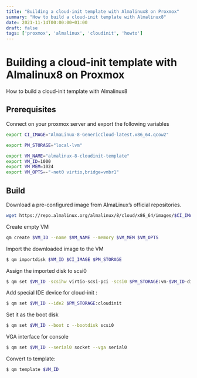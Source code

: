 ```yaml
---
title: "Building a cloud-init template with Almalinux8 on Proxmox"
summary: "How to build a cloud-init template with Almalinux8"
date: 2021-11-14T00:00:00+01:00
draft: false
tags: ['proxmox', 'almalinux', 'cloudinit', 'howto']
---
```


# Building a cloud-init template with Almalinux8 on Proxmox

How to build a cloud-init template with Almalinux8

## Prerequisites

Connect on your proxmox server and export the following variables

```bash
export CI_IMAGE="AlmaLinux-8-GenericCloud-latest.x86_64.qcow2"

export PM_STORAGE="local-lvm"

export VM_NAME="almalinux-8-cloudinit-template"
export VM_ID=1000
export VM_MEM=1024
export VM_OPTS=-"-net0 virtio,bridge=vmbr1"
```

## Build

Download a pre-configured image from AlmaLinux’s official repositories.

```bash
wget https://repo.almalinux.org/almalinux/8/cloud/x86_64/images/$CI_IMAGE
```

Create empty VM

```bash
qm create $VM_ID --name $VM_NAME --memory $VM_MEM $VM_OPTS
```

Import the downloaded image to the VM

```bash
$ qm importdisk $VM_ID $CI_IMAGE $PM_STORAGE
```

Assign the imported disk to scsi0

```bash
$ qm set $VM_ID -scsihw virtio-scsi-pci -scsi0 $PM_STORAGE:vm-$VM_ID-disk-0
```

Add special IDE device  for cloud-init :

```bash
$ qm set $VM_ID --ide2 $PM_STORAGE:cloudinit
```

Set it as the boot disk

```bash
$ qm set $VM_ID --boot c --bootdisk scsi0
```

VGA interface for console

```bash
$ qm set $VM_ID --serial0 socket --vga serial0
```

Convert to template:

```bash
$ qm template $VM_ID
```
